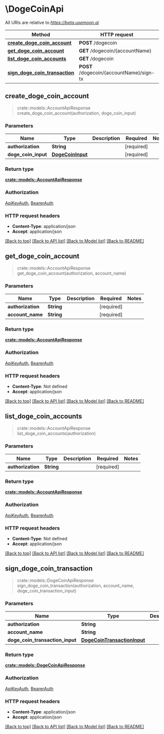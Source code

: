 # \DogeCoinApi

All URIs are relative to _https://beta.usemoon.ai_

| Method                                                                            | HTTP request                             | Description |
| --------------------------------------------------------------------------------- | ---------------------------------------- | ----------- |
| [**create\_doge\_coin\_account**](dogecoinapi.md#create\_doge\_coin\_account)     | **POST** /dogecoin                       |             |
| [**get\_doge\_coin\_account**](dogecoinapi.md#get\_doge\_coin\_account)           | **GET** /dogecoin/{accountName}          |             |
| [**list\_doge\_coin\_accounts**](dogecoinapi.md#list\_doge\_coin\_accounts)       | **GET** /dogecoin                        |             |
| [**sign\_doge\_coin\_transaction**](dogecoinapi.md#sign\_doge\_coin\_transaction) | **POST** /dogecoin/{accountName}/sign-tx |             |

## create\_doge\_coin\_account

> crate::models::AccountApiResponse create\_doge\_coin\_account(authorization, doge\_coin\_input)

### Parameters

| Name                  | Type                                  | Description | Required    | Notes |
| --------------------- | ------------------------------------- | ----------- | ----------- | ----- |
| **authorization**     | **String**                            |             | \[required] |       |
| **doge\_coin\_input** | [**DogeCoinInput**](dogecoininput.md) |             | \[required] |       |

### Return type

[**crate::models::AccountApiResponse**](../../rust/docs/AccountAPIResponse.md)

### Authorization

[ApiKeyAuth](./#ApiKeyAuth), [BearerAuth](./#BearerAuth)

### HTTP request headers

* **Content-Type**: application/json
* **Accept**: application/json

[\[Back to top\]](dogecoinapi.md) [\[Back to API list\]](./#documentation-for-api-endpoints) [\[Back to Model list\]](./#documentation-for-models) [\[Back to README\]](./)

## get\_doge\_coin\_account

> crate::models::AccountApiResponse get\_doge\_coin\_account(authorization, account\_name)

### Parameters

| Name              | Type       | Description | Required    | Notes |
| ----------------- | ---------- | ----------- | ----------- | ----- |
| **authorization** | **String** |             | \[required] |       |
| **account\_name** | **String** |             | \[required] |       |

### Return type

[**crate::models::AccountApiResponse**](../../rust/docs/AccountAPIResponse.md)

### Authorization

[ApiKeyAuth](./#ApiKeyAuth), [BearerAuth](./#BearerAuth)

### HTTP request headers

* **Content-Type**: Not defined
* **Accept**: application/json

[\[Back to top\]](dogecoinapi.md) [\[Back to API list\]](./#documentation-for-api-endpoints) [\[Back to Model list\]](./#documentation-for-models) [\[Back to README\]](./)

## list\_doge\_coin\_accounts

> crate::models::AccountApiResponse list\_doge\_coin\_accounts(authorization)

### Parameters

| Name              | Type       | Description | Required    | Notes |
| ----------------- | ---------- | ----------- | ----------- | ----- |
| **authorization** | **String** |             | \[required] |       |

### Return type

[**crate::models::AccountApiResponse**](../../rust/docs/AccountAPIResponse.md)

### Authorization

[ApiKeyAuth](./#ApiKeyAuth), [BearerAuth](./#BearerAuth)

### HTTP request headers

* **Content-Type**: Not defined
* **Accept**: application/json

[\[Back to top\]](dogecoinapi.md) [\[Back to API list\]](./#documentation-for-api-endpoints) [\[Back to Model list\]](./#documentation-for-models) [\[Back to README\]](./)

## sign\_doge\_coin\_transaction

> crate::models::DogeCoinApiResponse sign\_doge\_coin\_transaction(authorization, account\_name, doge\_coin\_transaction\_input)

### Parameters

| Name                               | Type                                                        | Description | Required    | Notes |
| ---------------------------------- | ----------------------------------------------------------- | ----------- | ----------- | ----- |
| **authorization**                  | **String**                                                  |             | \[required] |       |
| **account\_name**                  | **String**                                                  |             | \[required] |       |
| **doge\_coin\_transaction\_input** | [**DogeCoinTransactionInput**](dogecointransactioninput.md) |             | \[required] |       |

### Return type

[**crate::models::DogeCoinApiResponse**](../../rust/docs/DogeCoinAPIResponse.md)

### Authorization

[ApiKeyAuth](./#ApiKeyAuth), [BearerAuth](./#BearerAuth)

### HTTP request headers

* **Content-Type**: application/json
* **Accept**: application/json

[\[Back to top\]](dogecoinapi.md) [\[Back to API list\]](./#documentation-for-api-endpoints) [\[Back to Model list\]](./#documentation-for-models) [\[Back to README\]](./)

